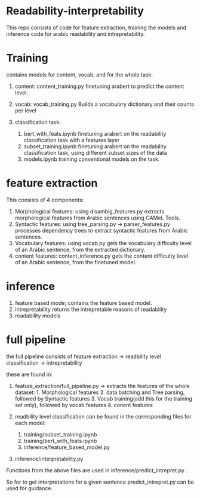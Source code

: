 # Readability-interpretability

This repo consists of code for feature extraction, training the models and inference code for arabic readability and intrepretability.

# Training
contains models for content, vocab, and for the whole task:
1. content: content_training.py
    finetuning arabert to predict the content level.
2. vocab: vocab_training.py
    Builds a vocabulary dictionary and their counts per level

3. classification task: 
    1. bert_with_feats.ipynb
        finetuning arabert on the readability classification task with a features layer
    2. subset_training.ipynb 
        finetuning arabert on the readability classification task, using different subset sizes of the data
    3. models.ipynb
        training conventional models on the task.


# feature extraction
This consists of 4 components:
1. Morphological features: using disambig_features.py
    extracts morphological features from Arabic sentences using CAMeL Tools.
2. Syntactic features: using tree_parsing.py -> parser_features.py
    processes dependency trees to extract syntactic features from Arabic sentences.
3. Vocabulary features: using vocab.py
    gets the vocabulary difficulty level of an Arabic sentence, from the extracted dictionary.
4. content features: content_inference.py
    gets the content difficulty level of an Arabic sentence, from the finetuned model.

# inference
1. feature based mode;
    contains the feature based model.
2. intrepretability
    returns the intrepretable reasons of readability
3. readability models


# full pipeline
the full pipeline consists of feature extraction -> readbility level classification -> intrepretability

these are found in:
1. feature_extraction/full_pipeline.py -> extracts the features of the whole dataset:
        1. Morphological features
        2. data batching and Tree parsing, followed by Syntactic features
        3. Vocab training(add this for the training set only), followed by vocab features 
        4. conent features
2.  readbility level classification
    can be found in the corresponding files for each model:
    1. training/subset_training.ipynb
    2. training/bert_with_feats.ipynb
    3. inference/feature_based_model.py

3. inference/interpretability.py 

Functions from the above files are used in inference/predict_intrepret.py .

So for to get interpretations for a given sentence predict_intrepret.py can be used for guidance.
